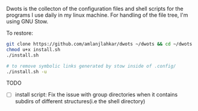 Dwots is the collecton of the configuration files and shell scripts
for the programs I use daily in my linux machine.
For handling of the file tree, I'm using GNU Stow.

To restore:
```bash
git clone https://github.com/amlanjlahkar/dwots ~/dwots && cd ~/dwots
chmod u+x install.sh
./install.sh

# to remove symbolic links generated by stow inside of .config/
./install.sh -u
```

TODO
  - [ ] install script: Fix the issue with group directories when it contains subdirs of different structures(i.e the shell directory)

